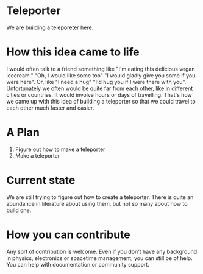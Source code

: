 # Teleporter
We are building a teleporeter here.

# How this idea came to life
I would often talk to a friend something like "I'm eating this delicious vegan icecream." "Oh, I would like some too" "I would gladly give you some if you were here". 
Or, like "I need a hug" "I'd hug you if I were there with you". 
Unfortunately we often would be quite far from each other, like in different cities or countries. It would involve hours or days of travelling. 
That's how we came up with this idea of building a teleporter so that we could travel to each other much faster and easier.

# A Plan
1. Figure out how to make a teleporter
2. Make a teleporter

# Current state
We are still trying to figure out how to create a teleporter. There is quite an abundance in literature about using them, but not so many about how to build one. 

# How you can contribute
Any sort of contribution is welcome. Even if you don't have any background in physics, electronics or spacetime management, you can still be of help. You can help with documentation or community support. 
